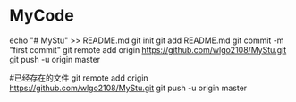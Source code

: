 # MyCode
echo "# MyStu" >> README.md
git init
git add README.md
git commit -m "first commit"
git remote add origin https://github.com/wlgo2108/MyStu.git
git push -u origin master



#已经存在的文件
git remote add origin https://github.com/wlgo2108/MyStu.git
git push -u origin master
